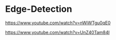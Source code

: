 # Edge-Detection

https://www.youtube.com/watch?v=nWiWTgu0qE0

https://www.youtube.com/watch?v=UnZ40Tam84I
